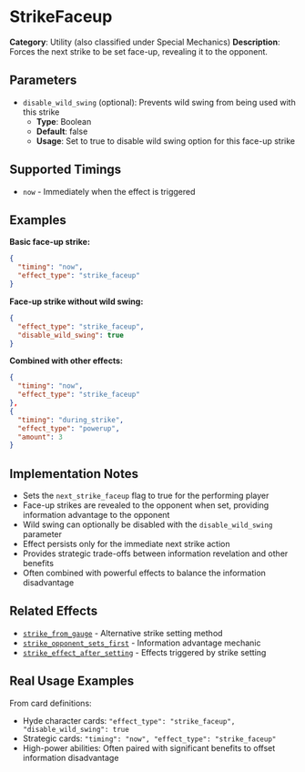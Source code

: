 # StrikeFaceup

**Category**: Utility (also classified under Special Mechanics)
**Description**: Forces the next strike to be set face-up, revealing it to the opponent.

## Parameters

- `disable_wild_swing` (optional): Prevents wild swing from being used with this strike
  - **Type**: Boolean
  - **Default**: false
  - **Usage**: Set to true to disable wild swing option for this face-up strike

## Supported Timings

- `now` - Immediately when the effect is triggered

## Examples

**Basic face-up strike:**
```json
{
  "timing": "now",
  "effect_type": "strike_faceup"
}
```

**Face-up strike without wild swing:**
```json
{
  "effect_type": "strike_faceup",
  "disable_wild_swing": true
}
```

**Combined with other effects:**
```json
{
  "timing": "now",
  "effect_type": "strike_faceup"
},
{
  "timing": "during_strike",
  "effect_type": "powerup",
  "amount": 3
}
```

## Implementation Notes

- Sets the `next_strike_faceup` flag to true for the performing player
- Face-up strikes are revealed to the opponent when set, providing information advantage to the opponent
- Wild swing can optionally be disabled with the `disable_wild_swing` parameter
- Effect persists only for the immediate next strike action
- Provides strategic trade-offs between information revelation and other benefits
- Often combined with powerful effects to balance the information disadvantage

## Related Effects

- [`strike_from_gauge`](strike_from_gauge.md) - Alternative strike setting method
- [`strike_opponent_sets_first`](strike_opponent_sets_first.md) - Information advantage mechanic
- [`strike_effect_after_setting`](strike_effect_after_setting.md) - Effects triggered by strike setting

## Real Usage Examples

From card definitions:
- Hyde character cards: `"effect_type": "strike_faceup", "disable_wild_swing": true`
- Strategic cards: `"timing": "now", "effect_type": "strike_faceup"`
- High-power abilities: Often paired with significant benefits to offset information disadvantage